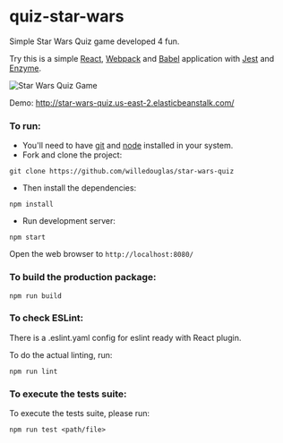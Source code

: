 # quiz-star-wars
Simple Star Wars Quiz game developed 4 fun.

Try this is a simple [React](https://facebook.github.io/react/), [Webpack](http://webpack.github.io/) and [Babel](https://babeljs.io/) application with [Jest](https://facebook.github.io/jest/) and [Enzyme](https://github.com/airbnb/enzyme).

![Star Wars Quiz Game](https://i.imgur.com/gRdAHv6.png)

Demo: http://star-wars-quiz.us-east-2.elasticbeanstalk.com/

### To run:

* You'll need to have [git](https://git-scm.com/) and [node](https://nodejs.org/en/) installed in your system.
* Fork and clone the project:

```
git clone https://github.com/willedouglas/star-wars-quiz
```

* Then install the dependencies:

```
npm install
```

* Run development server:

```
npm start
```

Open the web browser to `http://localhost:8080/`

### To build the production package:

```
npm run build
```

### To check ESLint:
There is a .eslint.yaml config for eslint ready with React plugin.

To do the actual linting, run:

```
npm run lint
```

### To execute the tests suite:
To execute the tests suite, please run:

```
npm run test <path/file>
```

